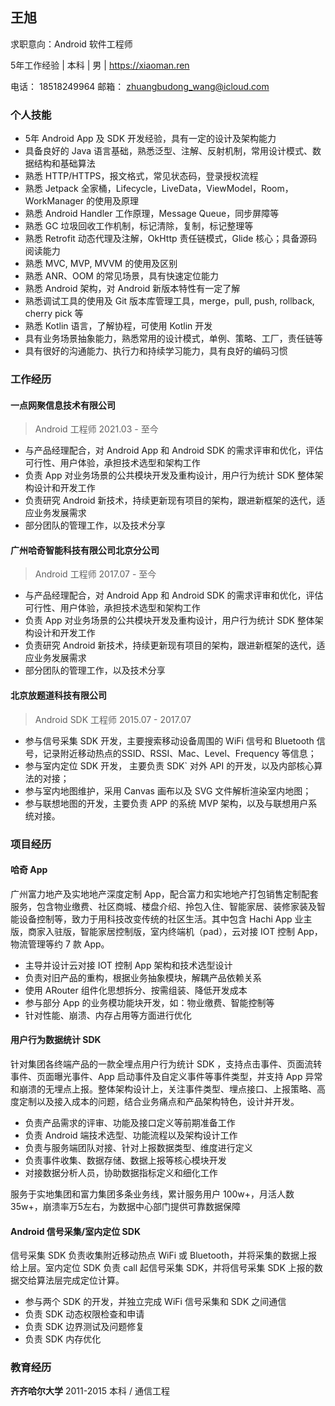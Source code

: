 ## 王旭

求职意向：Android 软件工程师

5年工作经验 | 本科 | 男 | https://xiaoman.ren

电话： 18518249964	邮箱： zhuangbudong_wang@icloud.com

### 个人技能

- 5年 Android App 及 SDK 开发经验，具有一定的设计及架构能力
- 具备良好的 Java 语言基础，熟悉泛型、注解、反射机制，常用设计模式、数据结构和基础算法
- 熟悉 HTTP/HTTPS，报文格式，常见状态码，登录授权流程
- 熟悉 Jetpack 全家桶，Lifecycle，LiveData，ViewModel，Room，WorkManager 的使用及原理
- 熟悉 Android Handler 工作原理，Message Queue，同步屏障等
- 熟悉 GC 垃圾回收工作机制，标记清除，复制，标记整理等
- 熟悉 Retrofit 动态代理及注解，OkHttp 责任链模式，Glide 核心；具备源码阅读能力
- 熟悉 MVC, MVP, MVVM 的使用及区别
- 熟悉 ANR、OOM 的常见场景，具有快速定位能力
- 熟悉 Android 架构，对 Android 新版本特性有一定了解
- 熟悉调试工具的使用及 Git 版本库管理工具，merge，pull, push, rollback, cherry pick 等
- 熟悉 Kotlin 语言，了解协程，可使用 Kotlin 开发
- 具有业务场景抽象能力，熟悉常用的设计模式，单例、策略、工厂，责任链等
- 具有很好的沟通能力、执行力和持续学习能力，具有良好的编码习惯

### 工作经历

#### 一点网聚信息技术有限公司

> Android 工程师	2021.03 - 至今

* 与产品经理配合，对  Android App 和 Android SDK 的需求评审和优化，评估可行性、用户体验，承担技术选型和架构工作
* 负责 App 对业务场景的公共模块开发及重构设计，用户行为统计 SDK 整体架构设计和开发工作
* 负责研究 Android 新技术，持续更新现有项目的架构，跟进新框架的迭代，适应业务发展需求
* 部分团队的管理工作，以及技术分享

#### 广州哈奇智能科技有限公司北京分公司

> Android 工程师	2017.07 - 至今

* 与产品经理配合，对  Android App 和 Android SDK 的需求评审和优化，评估可行性、用户体验，承担技术选型和架构工作
* 负责 App 对业务场景的公共模块开发及重构设计，用户行为统计 SDK 整体架构设计和开发工作
* 负责研究 Android 新技术，持续更新现有项目的架构，跟进新框架的迭代，适应业务发展需求
* 部分团队的管理工作，以及技术分享

#### 北京放题道科技有限公司

> Android  SDK 工程师 	2015.07 - 2017.07

* 参与信号采集 SDK 开发，主要搜索移动设备周围的 WiFi 信号和 Bluetooth 信号，记录附近移动热点的SSID、RSSI、Mac、Level、Frequency 等信息； 
* 参与室内定位 SDK 开发， 主要负责 SDK` 对外 API 的开发，以及内部核心算法的对接； 
* 参与室内地图维护，采用 Canvas 画布以及 SVG 文件解析渲染室内地图； 
* 参与联想地图的开发，主要负责 APP 的系统 MVP 架构，以及与联想用户系统对接。 

### 项目经历

#### 哈奇 App

广州富力地产及实地地产深度定制 App，配合富力和实地地产打包销售定制配套服务，包含物业缴费、社区商城、楼盘介绍、拎包入住、智能家居、装修家装及智能设备控制等，致力于用科技改变传统的社区生活。其中包含 Hachi App 业主版，商家入驻版，智能家居控制版，室内终端机（pad），云对接 IOT 控制 App，物流管理等约 7 款 App。

* 主导并设计云对接 IOT 控制 App 架构和技术选型设计
* 负责对旧产品的重构，根据业务抽象模块，解耦产品依赖关系
* 使用 ARouter 组件化思想拆分、按需组装、降低开发成本
* 参与部分 App 的业务模功能块开发，如：物业缴费、智能控制等
* 针对性能、崩溃、内存占用等方面进行优化

#### 用户行为数据统计 SDK

针对集团各终端产品的一款全埋点用户行为统计 SDK ，支持点击事件、页面流转事件、页面曝光事件、App 启动事件及自定义事件等事件类型，并支持 App 异常和崩溃的无埋点上报。整体架构设计上，关注事件类型、埋点接口、上报策略、高度定制以及接入成本的问题，结合业务痛点和产品架构特色，设计并开发。

* 负责产品需求的评审、功能及接口定义等前期准备工作
* 负责 Android 端技术选型、功能流程以及架构设计工作
* 负责与服务端团队对接、针对上报数据类型、维度进行定义
* 负责事件收集、数据存储、数据上报等核心模块开发
* 对接数据分析人员，协助数据指标定义和细化工作

服务于实地集团和富力集团多条业务线，累计服务用户 100w+，月活人数 35w+，崩溃率万5左右，为数据中心部门提供可靠数据保障

#### Android 信号采集/室内定位 SDK

信号采集 SDK 负责收集附近移动热点 WiFi 或 Bluetooth，并将采集的数据上报给上层。室内定位 SDK 负责 call 起信号采集 SDK，并将信号采集 SDK 上报的数据交给算法层完成定位计算。

* 参与两个 SDK 的开发，并独立完成 WiFi 信号采集和 SDK 之间通信
* 负责 SDK 动态权限检查和申请
* 负责 SDK 边界测试及问题修复
* 负责 SDK 内存优化

### 教育经历

**齐齐哈尔大学** 2011-2015 本科 / 通信工程